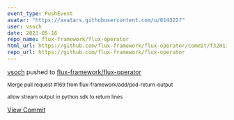 ```yaml
---
event_type: PushEvent
avatar: "https://avatars.githubusercontent.com/u/814322?"
user: vsoch
date: 2023-05-16
repo_name: flux-framework/flux-operator
html_url: https://github.com/flux-framework/flux-operator/commit/f320113d0e5539eab32d967cfd36a6c812f295cb
repo_url: https://github.com/flux-framework/flux-operator
---
```


<a href='https://github.com/vsoch' target='_blank'>vsoch</a> pushed to <a href='https://github.com/flux-framework/flux-operator' target='_blank'>flux-framework/flux-operator</a>

<small>Merge pull request #169 from flux-framework/add/pod-return-output

allow stream output in python sdk to return lines</small>

<a href='https://github.com/flux-framework/flux-operator/commit/f320113d0e5539eab32d967cfd36a6c812f295cb' target='_blank'>View Commit</a>